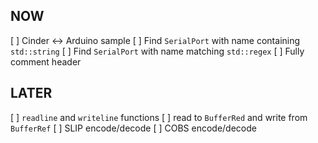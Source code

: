 
## NOW
[ ] Cinder <-> Arduino sample
[ ] Find `SerialPort` with name containing `std::string`
[ ] Find `SerialPort` with name matching `std::regex`
[ ] Fully comment header

## LATER
[ ] `readline` and `writeline` functions
[ ] read to `BufferRed` and write from `BufferRef`
[ ] SLIP encode/decode
[ ] COBS encode/decode
